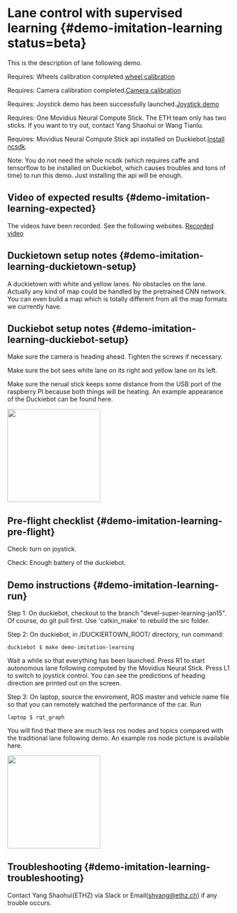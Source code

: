 # Lane control with supervised learning {#demo-imitation-learning status=beta}

This is the description of lane following demo.

<div class='requirements' markdown="1">

Requires: Wheels calibration completed.[wheel calibration](#wheel-calibration)

Requires: Camera calibration completed.[Camera calibration](#camera-calib)

Requires: Joystick demo has been successfully launched.[Joystick demo](#rc-control)

Requires: One Movidius Neural Compute Stick. The ETH team only has two sticks. If you want to try out, contact Yang Shaohui or Wang Tianlu.

Requires: Movidius Neural Compute Stick api installed on Duckiebot.[Install ncsdk](http://purl.org/dth/ncsdk-install).

Note: You do not need the whole ncsdk (which requires caffe and tensorflow to be installed on Duckiebot, which causes troubles and tons of time) to run this demo. Just installing the api will be enough.

</div>

## Video of expected results {#demo-imitation-learning-expected}

The videos have been recorded. See the following websites. [Recorded video](https://youtu.be/FCP8Ndoxae0)

## Duckietown setup notes {#demo-imitation-learning-duckietown-setup}

A duckietown with white and yellow lanes. No obstacles on the lane. Actually any kind of map could be handled by the pretrained CNN network. You can even build a map which is totally different from all the map formats we currently have.

## Duckiebot setup notes {#demo-imitation-learning-duckiebot-setup}

Make sure the camera is heading ahead. Tighten the screws if necessary.

Make sure the bot sees white lane on its right and yellow lane on its left.

Make sure the nerual stick keeps some distance from the USB port of the raspberry PI because both things will be heating. An example appearance of the Duckiebot can be found here. [](#fig:Duckie_appearance)

 <div figure-id="fig:Duckie_appearance" figure-caption="The Duckiebot appearance">
      <img src="duckiebot-appearance-super-learning.jpg" style='width: 15em'/>
 </div>


## Pre-flight checklist {#demo-imitation-learning-pre-flight}

Check: turn on joystick.

Check: Enough battery of the duckiebot.

## Demo instructions {#demo-imitation-learning-run}

Step 1: On duckiebot, checkout to the branch "devel-super-learning-jan15". Of course, do git pull first. Use 'catkin_make' to rebuild the src folder.

Step 2: On duckiebot, in /DUCKIERTOWN_ROOT/ directory, run command:

    duckiebot $ make demo-imitation-learning

Wait a while so that everything has been launched. Press R1 to start autonomous lane following computed by the Movidius Neural Stick. Press L1 to switch to joystick control. You can see the predictions of heading direction are printed out on the screen.

Step 3: On laptop, source the enviroment, ROS master and vehicle name file so that you can remotely watched the performance of the car. Run

    laptop $ rqt_graph

You will find that there are much less ros nodes and topics compared with the traditional lane following demo. An example ros node picture is available here. [](#fig:ros_graph)

 <div figure-id="fig:ros_graph" figure-caption="The Ros graph">
      <img src="rosgraph-super-learning.png" style='width: 15em'/>
 </div>


## Troubleshooting {#demo-imitation-learning-troubleshooting}

Contact Yang Shaohui(ETHZ) via Slack or Email(shyang@ethz.ch) if any trouble occurs.
